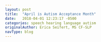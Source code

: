 ```yaml
---
layout: post
title:  "April is Autism Acceptance Month"
date:   2018-04-01 12:23:17 -0500
categories: speech hearing language autism
originalAuthor: Erica Seifert, MS CF-SLP
navType: blog
---
```

